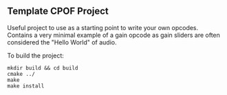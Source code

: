 ## Template CPOF Project
Useful project to use as a starting point to write your own opcodes.
Contains a very minimal example of a gain opcode as gain sliders are often considered the "Hello World" of audio.

To build the project:

```
mkdir build && cd build
cmake ../
make
make install
```